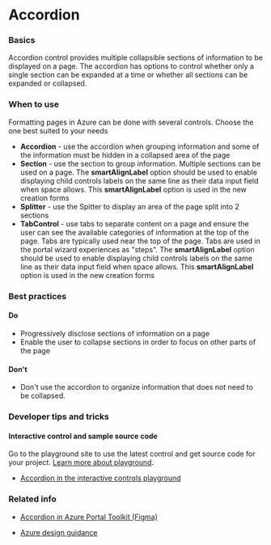 ﻿# Accordion

 
<a name="basics"></a>
### Basics
Accordion control provides multiple collapsible sections of information to be displayed on a page.  The accordion has options to control whether only a single section can be expanded at a time or whether all sections can be expanded or collapsed.


<!-- TODO get an IMAGE to embed here -->

<!-- TODO get an SAMPLE CODE to embed here -->

 
<a name="when-to-use"></a>
### When to use
Formatting pages in Azure can be done with several controls.  Choose the one best suited to your needs
* **Accordion** - use the accordion when grouping information and some of the information must be hidden in a collapsed area of the page
* **Section** - use the section to group information.  Multiple sections can be used on a page.  The **smartAlignLabel** option should be used to enable displaying child controls labels on the same line as their data input field when space allows.  This **smartAlignLabel** option is used in the new creation forms
* **Splitter** - use the Spitter to display an area of the page split into 2 sections
* **TabControl** - use tabs to separate content on a page and ensure the user can see the available categories of information at the top of the page.  Tabs are typically used near the top of the page.  Tabs are used in the portal wizard experiences as "steps".  The **smartAlignLabel** option should be used to enable displaying child controls labels on the same line as their data input field when space allows.  This **smartAlignLabel** option is used in the new creation forms



 
<a name="best-practices"></a>
### Best practices

<a name="best-practices-do"></a>
#### Do

* Progressively disclose sections of information on a page
* Enable the user to collapse sections in order to focus on other parts of the page

<a name="best-practices-don-t"></a>
#### Don&#39;t

* Don't use the accordion to organize information that does not need to be collapsed.



 
<a name="developer-tips-and-tricks"></a>
### Developer tips and tricks



<a name="developer-tips-and-tricks-interactive-control-and-sample-source-code"></a>
#### Interactive control and sample source code
Go to the playground site to use the latest control and get source code for your project.  [Learn more about playground](./top-extensions-controls-playground.md).

*  <a href="https://ms.portal.azure.com/?Microsoft_Azure_Playground=true#blade/Microsoft_Azure_Playground/ControlsIndexBlade/Accordion_create_Playground" target="_blank">Accordion in the interactive controls playground</a>

 


 
<a name="related-info"></a>
### Related info

* <a href="https://www.figma.com/file/Bwn8rmUOYtnPRwA3JoQTBn/Azure-Portal-Toolkit?node-id=3410%3A7557" target="_blank">Accordion in Azure Portal Toolkit (Figma)</a>

* [Azure design guidance](http://aka.ms/portalfx/design)


